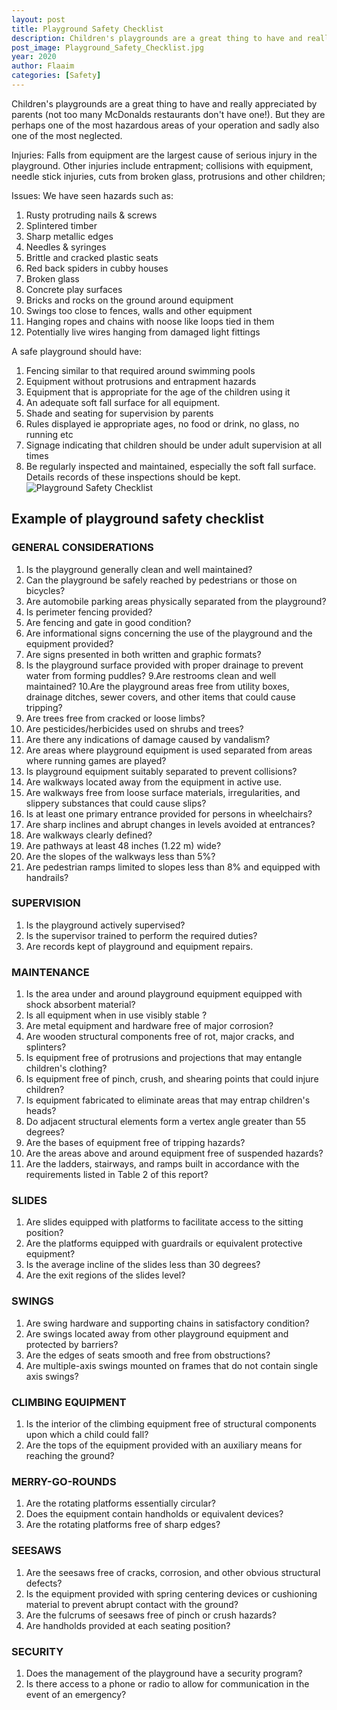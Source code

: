 ```yaml
---
layout: post
title: Playground Safety Checklist
description: Children's playgrounds are a great thing to have and really appreciated by parents (not too many McDonalds restaurants don't have one!). But they are perhaps one of the most hazardous areas of your operation and sadly also one of the most neglected.
post_image: Playground_Safety_Checklist.jpg
year: 2020
author: Flaaim
categories: [Safety]
---
```


Children's playgrounds are a great thing to have and really appreciated by parents (not too many McDonalds restaurants don't have one!). But they are perhaps one of the most hazardous areas of your operation and sadly also one of the most neglected.

Injuries: Falls from equipment are the largest cause of serious injury in the playground. Other injuries include entrapment; collisions with equipment, needle stick injuries, cuts from broken glass, protrusions and other children; 

Issues: We have seen hazards such as: 
1. Rusty protruding nails & screws 
2. Splintered timber 
3. Sharp metallic edges 
4. Needles & syringes 
5. Brittle and cracked plastic seats 
6. Red back spiders in cubby houses 
7. Broken glass 
8. Concrete play surfaces 
9. Bricks and rocks on the ground around equipment 
10. Swings too close to fences, walls and other equipment 
11. Hanging ropes and chains with noose like loops tied in them 
12. Potentially live wires hanging from damaged light fittings


A safe playground should have:
1. Fencing similar to that required around swimming pools
2. Equipment without protrusions and entrapment hazards
3. Equipment that is appropriate for the age of the children using it
4. An adequate soft fall surface for all equipment. 
5. Shade and seating for supervision by parents
6. Rules displayed ie appropriate ages, no food or drink, no glass, no running etc
7. Signage indicating that children should be under adult supervision at all times
8. Be regularly inspected and maintained, especially the soft fall surface. Details records of these inspections should be kept. 
![Playground Safety Checklist](https://safetyworkblog.com/assets/Playground_Safety_Checklist.jpg)

## Example of playground safety checklist
### GENERAL CONSIDERATIONS
1. Is the playground generally clean and well maintained?
2. Can the playground be safely reached by pedestrians or those on bicycles? 
3. Are automobile parking areas physically separated from the playground? 
4. Is perimeter fencing provided? 
5. Are fencing and gate in good condition?
6. Are informational signs concerning the use of the playground and the equipment provided? 
7. Are signs presented in both written and graphic formats? 
8. Is the playground surface provided with proper drainage to prevent water from forming puddles? 
9.Are restrooms clean and well maintained? 
10.Are the playground areas free from utility boxes, drainage ditches, sewer covers, and other items that could cause tripping? 
11. Are trees free from cracked or loose limbs?
12. Are pesticides/herbicides used on shrubs and trees? 
13. Are there any indications of damage caused by vandalism?
14. Are areas where playground equipment is used separated from areas where running games are played? 
15. Is playground equipment suitably separated to prevent collisions? 
16. Are walkways located away from the equipment in active use. 
17. Are walkways free from loose surface materials, irregularities, and slippery substances that could cause slips? 
18. Is at least one primary entrance provided for persons in wheelchairs? 
19. Are sharp inclines and abrupt changes in levels avoided at entrances? 
20. Are walkways clearly defined? 
21. Are pathways at least 48 inches (1.22 m) wide? 
22. Are the slopes of the walkways less than 5%?
23. Are pedestrian ramps limited to slopes less than 8% and equipped with handrails? 
### SUPERVISION
1. Is the playground actively supervised?
2. Is the supervisor trained to perform the required duties? 
3. Are records kept of playground and equipment repairs. 
### MAINTENANCE
1. Is the area under and around playground equipment equipped with shock absorbent material? 
2. Is all equipment when in use visibly stable ? 
3. Are metal equipment and hardware free of major corrosion? 
4. Are wooden structural components free of rot, major cracks, and splinters? 
5. Is equipment free of protrusions and projections that may entangle children's clothing? 
6. Is equipment free of pinch, crush, and shearing points that could injure children? 
7. Is equipment fabricated to eliminate areas that may entrap children's heads?
8. Do adjacent structural elements form a vertex angle greater than 55 degrees?
9. Are the bases of equipment free of tripping hazards? 
10. Are the areas above and around equipment free of suspended hazards? 
11. Are the ladders, stairways, and ramps built in accordance with the requirements listed in Table 2 of this report? 
### SLIDES
1. Are slides equipped with platforms to facilitate access to the sitting position? 
2. Are the platforms equipped with guardrails or equivalent protective equipment? 
3. Is the average incline of the slides less than 30 degrees? 
4. Are the exit regions of the slides level? 
### SWINGS 
1. Are swing hardware and supporting chains in satisfactory condition? 
2. Are swings located away from other playground equipment and protected by barriers? 
3. Are the edges of seats smooth and free from obstructions? 
4. Are multiple-axis swings mounted on frames that do not contain single axis swings? 
### CLIMBING EQUIPMENT
1. Is the interior of the climbing equipment free of structural components upon which a child could fall?
2. Are the tops of the equipment provided with an auxiliary means for reaching the ground?
### MERRY-GO-ROUNDS
1. Are the rotating platforms essentially circular? 
2. Does the equipment contain handholds or equivalent devices? 
3. Are the rotating platforms free of sharp edges? 
### SEESAWS
1. Are the seesaws free of cracks, corrosion, and other obvious structural defects? 
2. Is the equipment provided with spring centering devices or cushioning material to prevent abrupt contact with the ground? 
3. Are the fulcrums of seesaws free of pinch or crush hazards? 
4. Are handholds provided at each seating position? 
### SECURITY
1. Does the management of the playground have a security program? 
2. Is there access to a phone or radio to allow for communication in the event of an emergency? 



